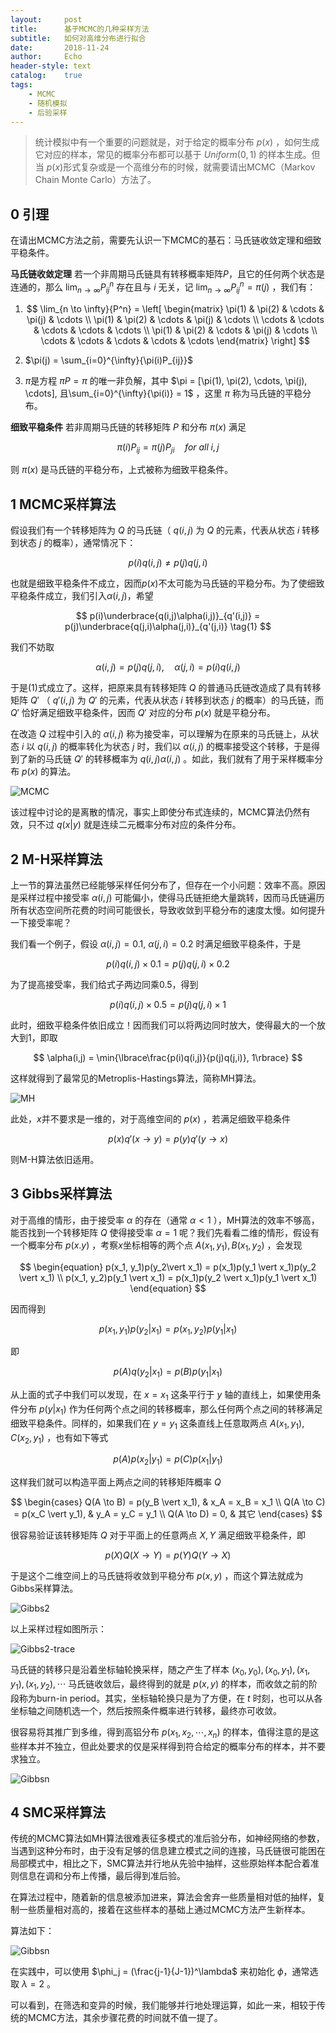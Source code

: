 ```yaml
---
layout:     post
title:      基于MCMC的几种采样方法
subtitle:   如何对高维分布进行拟合
date:       2018-11-24
author:     Echo
header-style: text
catalog:    true
tags:
    - MCMC
    - 随机模拟
    - 后验采样
---
```


> 统计模拟中有一个重要的问题就是，对于给定的概率分布 $p(x)$ ，如何生成它对应的样本，常见的概率分布都可以基于 $Uniform(0, 1)$ 的样本生成。但当 $p(x)​$ 形式复杂或是一个高维分布的时候，就需要请出MCMC（Markov Chain Monte Carlo）方法了。

## 0 引理

在请出MCMC方法之前，需要先认识一下MCMC的基石：马氏链收敛定理和细致平稳条件。

**马氏链收敛定理** 若一个非周期马氏链具有转移概率矩阵$P$，且它的任何两个状态是连通的，那么 $\lim_{n \to \infty}{P_{ij}^n}$ 存在且与 $i$ 无关，记 $\lim_{n \to \infty}{P_{ij}^n} = \pi(j)$ ，我们有：

1. $$
   \lim_{n \to \infty}{P^n} =  
   \left[
   \begin{matrix} 
   \pi(1) & \pi(2) & \cdots & \pi(j) & \cdots \\ 
   \pi(1) & \pi(2) & \cdots & \pi(j) & \cdots \\
   \cdots & \cdots & \cdots & \cdots & \cdots \\
   \pi(1) & \pi(2) & \cdots & \pi(j) & \cdots \\ 
   \cdots & \cdots & \cdots & \cdots & \cdots
   \end{matrix} 
   \right]
   $$

2. $\pi(j) = \sum_{i=0}^{\infty}{\pi(i)P_{ij}}$

3. $\pi$是方程 $\pi{P} = \pi$ 的唯一非负解，其中 $\pi = [\pi(1), \pi(2), \cdots, \pi(j), \cdots], 且\sum_{i=0}^{\infty}{\pi(i)} = 1$ ，这里 $\pi$ 称为马氏链的平稳分布。 

**细致平稳条件** 若非周期马氏链的转移矩阵 $P$ 和分布 $\pi(x)$ 满足

$$
\pi(i)P_{ij} = \pi(j)P_{ji} \quad for\:all\;i,j
$$


则 $\pi(x)$ 是马氏链的平稳分布，上式被称为细致平稳条件。



## 1 MCMC采样算法

假设我们有一个转移矩阵为 $Q$ 的马氏链（ $q(i,j)$ 为 $Q$ 的元素，代表从状态 $i$ 转移到状态 $j$ 的概率），通常情况下：


$$
p(i)q(i,j) \neq p(j)q(j,i)
$$


也就是细致平稳条件不成立，因而$p(x)$不太可能为马氏链的平稳分布。为了使细致平稳条件成立，我们引入$\alpha(i,j)$，希望


$$
p(i)\underbrace{q(i,j)\alpha(i,j)}_{q'(i,j)} = p(j)\underbrace{q(j,i)\alpha(j,i)}_{q'(j,i)} \tag{1}
$$


我们不妨取


$$
\alpha(i,j) = p(j)q(j,i),\quad \alpha(j,i) = p(i)q(i,j)
$$


于是(1)式成立了。这样，把原来具有转移矩阵 $Q$ 的普通马氏链改造成了具有转移矩阵 $Q'$ （ $q'(i,j)$ 为 $Q'$ 的元素，代表从状态 $i$ 转移到状态 $j$ 的概率）的马氏链，而 $Q'$ 恰好满足细致平稳条件，因而 $Q'$ 对应的分布 $p(x)$ 就是平稳分布。

在改造 $Q$ 过程中引入的 $\alpha(i,j)$ 称为接受率，可以理解为在原来的马氏链上，从状态 $i$ 以 $q(i,j)$ 的概率转化为状态 $j$ 时，我们以 $\alpha(i,j)$ 的概率接受这个转移，于是得到了新的马氏链 $Q'$ 的转移概率为 $q(i,j)\alpha(i,j)$ 。如此，我们就有了用于采样概率分布 $p(x)$ 的算法。

![MCMC](https://github.com/Echo-Ji/Echo-Ji.github.io/raw/master/img/2018-11-24/MCMC.PNG)

该过程中讨论的是离散的情况，事实上即使分布式连续的，MCMC算法仍然有效，只不过 $q(x\vert y)$ 就是连续二元概率分布对应的条件分布。



## 2 M-H采样算法

上一节的算法虽然已经能够采样任何分布了，但存在一个小问题：效率不高。原因是采样过程中接受率 $\alpha(i,j)$ 可能偏小，使得马氏链拒绝大量跳转，因而马氏链遍历所有状态空间所花费的时间可能很长，导致收敛到平稳分布的速度太慢。如何提升一下接受率呢？

我们看一个例子，假设 $\alpha(i,j) = 0.1, \:\alpha(j,i) = 0.2$ 时满足细致平稳条件，于是


$$
p(i)q(i,j)\times 0.1 = p(j)q(j,i)\times 0.2
$$


为了提高接受率，我们给式子两边同乘0.5，得到


$$
p(i)q(i,j)\times 0.5 = p(j)q(j,i)\times 1
$$


此时，细致平稳条件依旧成立！因而我们可以将两边同时放大，使得最大的一个放大到1，即取


$$
\alpha(i,j) = \min{\lbrace\frac{p(i)q(i,j)}{p(j)q(j,i)}, 1\rbrace}
$$


这样就得到了最常见的Metroplis-Hastings算法，简称MH算法。

![MH](https://github.com/Echo-Ji/Echo-Ji.github.io/raw/master/img/2018-11-24/MH.PNG)

此处，$x$并不要求是一维的，对于高维空间的 $p(x)$ ，若满足细致平稳条件


$$
p(x)q'(x \to y) = p(y)q'(y \to x)
$$


则M-H算法依旧适用。



## 3 Gibbs采样算法

对于高维的情形，由于接受率 $\alpha$ 的存在（通常 $\alpha < 1$ ），MH算法的效率不够高，能否找到一个转移矩阵 $Q$ 使得接受率 $\alpha = 1$ 呢？我们先看看二维的情形，假设有一个概率分布 $p(x.y)$ ，考察$x$坐标相等的两个点 $A(x_1, y_1), B(x_1, y_2)$ ，会发现


$$
\begin{equation}
p(x_1, y_1)p(y_2\vert x_1) = p(x_1)p(y_1 \vert x_1)p(y_2 \vert x_1)  \\
p(x_1, y_2)p(y_1 \vert x_1) = p(x_1)p(y_2 \vert x_1)p(y_1 \vert x_1)
\end{equation}
$$


因而得到


$$
p(x_1, y_1)p(y_2 \vert x_1) = p(x_1, y_2)p(y_1 \vert x_1)
$$


即


$$
p(A)q(y_2 \vert x_1) = p(B)p(y_1 \vert x_1)
$$


从上面的式子中我们可以发现，在 $x = x_1$ 这条平行于 $y$ 轴的直线上，如果使用条件分布 $p(y \vert x_1)$ 作为任何两个点之间的转移概率，那么任何两个点之间的转移满足细致平稳条件。同样的，如果我们在 $y = y_1$ 这条直线上任意取两点 $A(x_1, y_1), C(x_2, y_1)$ ，也有如下等式


$$
p(A)p(x_2 \vert y_1) = p(C)p(x_1 \vert y_1)
$$


这样我们就可以构造平面上两点之间的转移矩阵概率 $Q​$


$$
\begin{cases}
Q(A \to B) = p(y_B \vert x_1), & x_A = x_B = x_1 \\
Q(A \to C) = p(x_C \vert y_1), & y_A = y_C = y_1 \\
Q(A \to D) = 0, & 其它
\end{cases}
$$


很容易验证该转移矩阵 $Q$ 对于平面上的任意两点 $X, Y$ 满足细致平稳条件，即


$$
p(X)Q(X \to Y) = p(Y)Q(Y \to X)
$$

于是这个二维空间上的马氏链将收敛到平稳分布 $p(x, y)$ ，而这个算法就成为Gibbs采样算法。

![Gibbs2](https://github.com/Echo-Ji/Echo-Ji.github.io/raw/master/img/2018-11-24/Gibbs2.PNG)

以上采样过程如图所示：

![Gibbs2-trace](https://github.com/Echo-Ji/Echo-Ji.github.io/raw/master/img/2018-11-24/Gibbs2-trace.jpg)

马氏链的转移只是沿着坐标轴轮换采样，随之产生了样本 $(x_0, y_0), (x_0, y_1), (x_1, y_1), (x_1, y_2), \cdots$ 马氏链收敛后，最终得到的就是 $p(x, y)$ 的样本，而收敛之前的阶段称为burn-in period。其实，坐标轴轮换只是为了方便，在 $t$ 时刻，也可以从各坐标轴之间随机选一个，然后按照条件概率进行转移，最终亦可收敛。

很容易将其推广到多维，得到高铝分布 $p(x_1, x_2, \cdots, x_n)$ 的样本，值得注意的是这些样本并不独立，但此处要求的仅是采样得到符合给定的概率分布的样本，并不要求独立。

![Gibbsn](https://github.com/Echo-Ji/Echo-Ji.github.io/raw/master/img/2018-11-24/Gibbsn.PNG)



## 4 SMC采样算法

传统的MCMC算法如MH算法很难表征多模式的准后验分布，如神经网络的参数，当遇到这种分布时，由于没有足够的信息建立模式之间的连接，马氏链很可能困在局部模式中，相比之下，SMC算法并行地从先验中抽样，这些原始样本配合着准则信息在调和分布上传播，最后得到准后验。

在算法过程中，随着新的信息被添加进来，算法会舍弃一些质量相对低的抽样，复制一些质量相对高的，接着在这些样本的基础上通过MCMC方法产生新样本。

算法如下：

![Gibbsn](https://github.com/Echo-Ji/Echo-Ji.github.io/raw/master/img/2018-11-24/SMC.PNG)

在实践中，可以使用 $\phi_j = (\frac{j-1}{J-1})^\lambda​$ 来初始化 $\phi​$，通常选取 $\lambda = 2​$ 。

可以看到，在筛选和变异的时候，我们能够并行地处理运算，如此一来，相较于传统的MCMC方法，其余步骤花费的时间就不值一提了。
